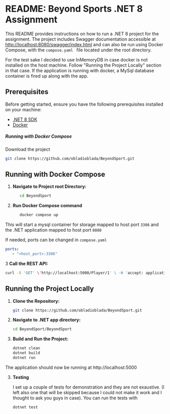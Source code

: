 # README: Beyond Sports .NET 8 Assignment

This README provides instructions on how to run a .NET 8 project for the assignment. The project includes Swagger documentation accessible at [http://localhost:8080/swagger/index.html](http://localhost:8080/swagger/index.html) and can also be run using Docker Compose, with the   ```compose.yaml ``` file located under the root directory.

For the test sake I decided to use InMemoryDB in case docker is not installed on the host machine. Follow "Running the Project Locally" section in that case.
If the application is running with docker, a MySql database container is fired up along with the app.

## Prerequisites

Before getting started, ensure you have the following prerequisites installed on your machine:

- [.NET 8 SDK](https://dotnet.microsoft.com/download)
- [Docker](https://www.docker.com/get-started)

##### Running with Docker Compose
Download the project 

   ```bash
   git clone https://github.com/obladioblada/BeyondSport.git
   ```


## Running with Docker Compose

1. **Navigate to Project root Directory:**

   ```bash
      cd BeyondSport
   ```

2. **Run Docker Compose command**

   ```bash
      docker compose up
   ```

  This will start a mysql container for storage mapped to host port ```3306``` and the .NET application mapped to host port  ```8080```

  If needed, ports can be changed in ```compose.yaml```
  
   ```yaml
   ports:
      - "<host_port>:3306"
   ```

 3 **Call the REST API:**

   ```bash
   curl -X 'GET' \'http://localhost:5000/Player/1' \ -H 'accept: application/json'
   ```

## Running the Project Locally

1. **Clone the Repository:**

   ```bash
   git clone https://github.com/obladioblada/BeyondSport.git
   ```

2. **Navigate to .NET app directory:**

   ```bash
   cd BeyondSport/BeyondSport
   ```

3. **Build and Run the Project:**

   ```bash
   dotnet clean
   dotnet build
   dotnet run
   ```

  The application should now be running at http://localhost:5000

3. **Testing**

   I set up a couple of tests for demonstration and they are not exaustive. (I left also one that will be skipped because I could not make it work and I thought to ask you guys in case).
   You can run the tests with 

   ```bash
   dotnet test
    ```